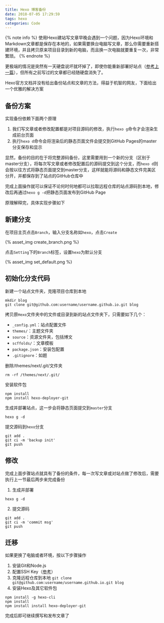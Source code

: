 ```yaml
---
title: Hexo 博客备份
date: 2018-07-05 17:29:59
tags: hexo
categories: Code
---
```

{% note info %}
使用Hexo建站写文章早晚会遇到一个问题，因为Hexo环境和Markdown文章都是保存在本地的，如果需要换台电脑写文章，那么你需要重新搭建环境，并且拷贝原来项目目录到新的电脑，而且换一次电脑就要重复一次，非常繁琐。
{% endnote %}
<!--more-->
更极端的情况是突然有一天硬盘说坏就坏掉了，即使你能重新部署好站点（[参考上一篇](/2018/07/03/GitHub-Pages-Hexo-建站)），但所有之前写过的文章都已经随硬盘消失了。

Hexo官方文档并没有给出备份站点和文章的方法，得益于机智的网友，下面给出一个优雅的解决方案

## 备份方案
实现备份依赖下面两个原理

1. 我们写文章或者修改配置都是对项目源码的修改，执行`hexo g`命令才会渲染生成前台页面
2. 执行`hexo d`命令会将渲染后的静态页面文件会提交到GitHub Pages的master分支保存和显示

显然，备份的目的在于将完整源码备份，这里需要用到一个新的分支（区别于master分支），将每次写文章或者修改配置后的源码提交到这个分支，而`hexo d`则会按以往方式将静态页面提交到master分支，这样就能将源码和静态文件完美区分开，并都保存到了站点的GitHub仓库中

完成上面操作就可以保证不论何时何地都可以拉取远程仓库的站点源码到本地，修改后再通过`hexo g -d`把静态页面发布到GitHub Page

原理解释完，具体实现步骤如下

## 新建分支
在项目主页点击`Branch`，输入分支名称如`hexo`，点击`Create`

{% asset_img create_branch.png %}

点击`Setting`下的`Branch`标签，设置`hexo`为默认分支

{% asset_img set_default.png %}

## 初始化分支代码
新建一个站点文件夹，克隆项目仓库到本地
```
mkdir blog
git clone git@github.com:username/username.github.io.git blog
```

拷贝原`Hexo`文件夹中的文件或目录到新的站点文件夹下，只需要如下几个：

- `_config.yml`：站点配置文件
- `themes/`：主题文件夹
- `source`：资源文件夹，包括博文
- `scffolds/`：文章模板
- `package.json`：安装包配置
- `.gitignore`：如题

删除/themes/next/.git/文件夹
```
rm -rf /themes/next/.git/
```
安装软件包
```
npm install
npm install hexo-deployer-git
```
生成并部署站点，这一步会将静态页面提交到`master`分支
```
hexo g -d
```
提交源码到`hexo`分支
```
git add .
git ci -m 'backup init'
git push
```

## 修改
完成上面步骤站点就具有了备份的条件，每一次写文章或对站点做了修改后，需要执行上一节最后两步来完成备份

1. 生成并部署
```
hexo g -d
```

2. 提交源码
```
git add .
git ci -m 'commit msg'
git push
```

## 迁移
如果更换了电脑或者环境，按以下步骤操作

1. 安装Git和Node.js
2. 配置SSH Key（[参考](/2018/07/21/Git-初始化配置)）
2. 克隆远程仓库到本地 `git clone git@github.com:username/username.github.io.git blog`
3. 安装Hexo及其它软件包
```
npm install -g hexo-cli
npm install
npm install install hexo-deployer-git
```
完成后即可继续撰写和发布文章了
